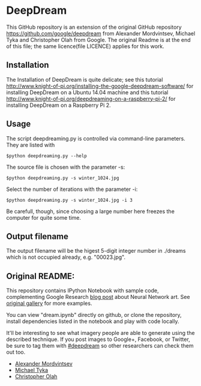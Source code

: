 DeepDream
============

This GitHub repository is an extension of the original GitHub repository
https://github.com/google/deepdream from Alexander Mordvintsev, Michael Tyka and
Christopher Olah from Google. The original Readme is at the end of this file;
the same licence(file LICENCE) applies for this work.

Installation
-------------------------------

The Installation of DeepDream is quite delicate; see this tutorial
http://www.knight-of-pi.org/installing-the-google-deepdream-software/
for installing DeepDream on a Ubuntu 14.04 machine and this tutorial
http://www.knight-of-pi.org/deepdreaming-on-a-raspberry-pi-2/
for installing DeepDream on a Raspberry Pi 2.

Usage
-----------------------------------
The script deepdreaming.py is controlled via command-line parameters. They are listed with

    $python deepdreaming.py --help

The source file is chosen with the parameter -s:

    $python deepdreaming.py -s winter_1024.jpg

Select the number of iterations with the parameter -i:

    $python deepdreaming.py -s winter_1024.jpg -i 3

Be carefull, though, since choosing a large number here freezes the computer for quite some time.

Output filename
--------------------------------
The output filename will be the higest 5-digit integer number in ./dreams which
is not occupied already, e.g. "00023.jpg".

Original README:
--------------------------------

This repository contains IPython Notebook with sample code, complementing 
Google Research [blog post](http://googleresearch.blogspot.ch/2015/06/inceptionism-going-deeper-into-neural.html) about Neural Network art.
See [original gallery](https://photos.google.com/share/AF1QipPX0SCl7OzWilt9LnuQliattX4OUCj_8EP65_cTVnBmS1jnYgsGQAieQUc1VQWdgQ?key=aVBxWjhwSzg2RjJWLWRuVFBBZEN1d205bUdEMnhB) for more examples.

You can view "dream.ipynb" directly on github, or clone the repository, 
install dependencies listed in the notebook and play with code locally.

It'll be interesting to see what imagery people are able to generate using the described technique. If you post images to Google+, Facebook, or Twitter, be sure to tag them with [#deepdream](https://twitter.com/hashtag/deepdream) so other researchers can check them out too.

* [Alexander Mordvintsev](mailto:moralex@google.com)
* [Michael Tyka](https://www.twitter.com/mtyka)
* [Christopher Olah](mailto:colah@google.com)
